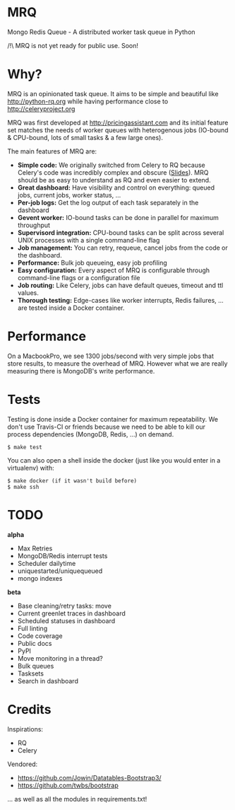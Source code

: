 MRQ
===

Mongo Redis Queue - A distributed worker task queue in Python

/!\ MRQ is not yet ready for public use. Soon!

Why?
====

MRQ is an opinionated task queue. It aims to be simple and beautiful like http://python-rq.org while having performance close to http://celeryproject.org

MRQ was first developed at http://pricingassistant.com and its initial feature set matches the needs of worker queues with heterogenous jobs (IO-bound & CPU-bound, lots of small tasks & a few large ones).

The main features of MRQ are:

 * **Simple code:** We originally switched from Celery to RQ because Celery's code was incredibly complex and obscure ([Slides](http://www.slideshare.net/sylvinus/why-and-how-pricing-assistant-migrated-from-celery-to-rq-parispy-2)). MRQ should be as easy to understand as RQ and even easier to extend.
 * **Great dashboard:** Have visibility and control on everything: queued jobs, current jobs, worker status, ...
 * **Per-job logs:** Get the log output of each task separately in the dashboard
 * **Gevent worker:** IO-bound tasks can be done in parallel for maximum throughput
 * **Supervisord integration:** CPU-bound tasks can be split across several UNIX processes with a single command-line flag
 * **Job management:** You can retry, requeue, cancel jobs from the code or the dashboard.
 * **Performance:** Bulk job queueing, easy job profiling
 * **Easy configuration:** Every aspect of MRQ is configurable through command-line flags or a configuration file
 * **Job routing:** Like Celery, jobs can have default queues, timeout and ttl values.
 * **Thorough testing:** Edge-cases like worker interrupts, Redis failures, ... are tested inside a Docker container.

Performance
===========

On a MacbookPro, we see 1300 jobs/second with very simple jobs that store results, to measure the overhead of MRQ. However what we are really measuring there is MongoDB's write performance.

Tests
=====

Testing is done inside a Docker container for maximum repeatability. We don't use Travis-CI or friends because we need to be able to kill our process dependencies (MongoDB, Redis, ...) on demand.

```
$ make test
```

You can also open a shell inside the docker (just like you would enter in a virtualenv) with:

```
$ make docker (if it wasn't build before)
$ make ssh
```


TODO
====

**alpha**

 * Max Retries
 * MongoDB/Redis interrupt tests
 * Scheduler dailytime
 * uniquestarted/uniquequeued
 * mongo indexes

**beta**

 * Base cleaning/retry tasks: move
 * Current greenlet traces in dashboard
 * Scheduled statuses in dashboard
 * Full linting
 * Code coverage
 * Public docs
 * PyPI
 * Move monitoring in a thread?
 * Bulk queues
 * Tasksets
 * Search in dashboard


Credits
=======

Inspirations:
 * RQ
 * Celery

Vendored:
 * https://github.com/Jowin/Datatables-Bootstrap3/
 * https://github.com/twbs/bootstrap

... as well as all the modules in requirements.txt!